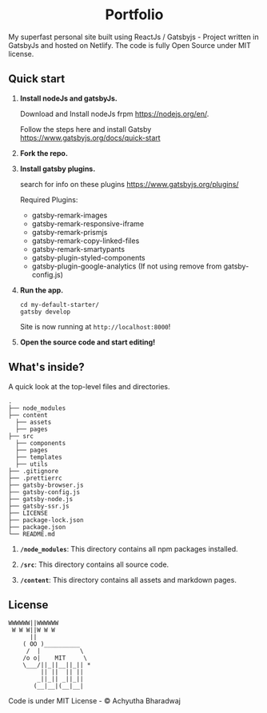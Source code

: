 <h1 align="center">
  Portfolio
</h1>

My superfast personal site built using ReactJs / Gatsbyjs - Project written in GatsbyJs and hosted on Netlify. The code is fully Open Source under MIT license.

## Quick start

1.  **Install nodeJs and gatsbyJs.**

    Download and Install nodeJs frpm https://nodejs.org/en/.

    Follow the steps here and install Gatsby https://www.gatsbyjs.org/docs/quick-start

2.  **Fork the repo.**

3.  **Install gatsby plugins.**

    search for info on these plugins https://www.gatsbyjs.org/plugins/

    Required Plugins:

    - gatsby-remark-images
    - gatsby-remark-responsive-iframe
    - gatsby-remark-prismjs
    - gatsby-remark-copy-linked-files
    - gatsby-remark-smartypants
    - gatsby-plugin-styled-components
    - gatsby-plugin-google-analytics (If not using remove from gatsby-config.js)

4.  **Run the app.**

    ```
    cd my-default-starter/
    gatsby develop
    ```

    Site is now running at `http://localhost:8000`!

5.  **Open the source code and start editing!**

## What's inside?

A quick look at the top-level files and directories.

    .
    ├── node_modules
    ├── content
      ├── assets
      ├── pages
    ├── src
      ├── components
      ├── pages
      ├── templates
      ├── utils
    ├── .gitignore
    ├── .prettierrc
    ├── gatsby-browser.js
    ├── gatsby-config.js
    ├── gatsby-node.js
    ├── gatsby-ssr.js
    ├── LICENSE
    ├── package-lock.json
    ├── package.json
    └── README.md

1.  **`/node_modules`**: This directory contains all npm packages installed.

2.  **`/src`**: This directory contains all source code.

3.  **`/content`**: This directory contains all assets and markdown pages.

## License

```
WWWWWW||WWWWWW
 W W W||W W W
      ||
    ( OO )__________
     /  |           \
    /o o|    MIT     \
    \___/||_||__||_|| *
         || ||  || ||
        _||_|| _||_||
       (__|__|(__|__|
```

Code is under MIT License - © Achyutha Bharadwaj
